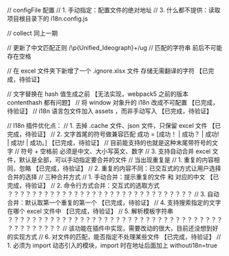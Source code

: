 // configFile 配置
// 1. 手动指定：配置文件的绝对地址
// 3. 什么都不提供：读取项目根目录下的 i18n.config.js

// collect 同上一期

// 更新了中文匹配正则 /\p{Unified_Ideograph}+/ug
// 匹配的字符串 前后不可能存在空格

// 在 excel 文件夹下新增了一个 .ignore.xlsx 文件 存储无需翻译的字符 【已完成，待验证】

// 文字替换在 hash 值生成之前 【无法实现，webpack5 之前的版本 contenthash 都有问题】
// 将 window 对象升的 i18n 改成不可配置 【已完成，待验证】
// i18n 语言包文件加入 assets ，而非手动写入 【已完成，待验证】

// I18n 插件优化点：
// 1. 去掉 .cache 文件、json 文件，只保留 excel 文件 【已完成，待验证】
// 2. 文字首尾的符号做兼容匹配 成功 = [成功！ | 成功？ | 成功! | 成功! | 成功。] 【已完成，待验证】
// 目前能支持的也就是这种末尾带符号的文字
// 符号 + 空格前 必须是中文、大小写英文、数字
// 3. 支持自动合并 excel 文件，默认是全部，可以手动指定要合并的文件
// 当出现重复是
// 1. 重复的内容相同，忽略 【已完成，待验证】
// 2. 重复的内容不同：已交互式的方式让用户选择合并的选择
// 三种合并方式
// 1. 手动合并：提示重复的文件 和 对应的中文 【已完成，待验证】
// 2. 命令行方式合并：交互式的选取方式 ？？？？？？？？？？？？？？？？？？？？？？？？？？？？？？？
// 3. 自动合并：默认取第一个重复的第一个 【已完成，待验证】
// 4. 支持搜索指定的文字在哪个 excel 文件中 【已完成，待验证】
// 5. 解析模板字符串 ？？？？？？？？？？？？？？？？？？？？？？？？？？？？？？？？？？？？？？？？？？？？？
// 该功能在插件中实现，需要改动的很大，目前还没想到好的实现方式
// 6. 对文件的匹配，能否指定不处理某些文件 【已完成，待验证】
// 1. 必须为 import 动态引入的模块，import 时在地址后面加上 withouti18n=true
